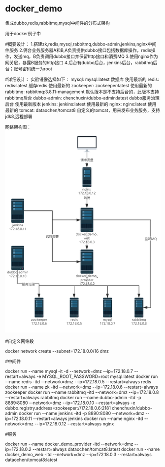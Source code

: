 # docker_demo
集成dubbo,redis,rabbitmq,mysql中间件的分布式架构

用于docker例子中

#概要设计：
1.搭建zk,redis,mysql,rabbitmq,dubbo-admin,jenkins,nginx中间件服务
2.俩台业务服务器A和B,A负责提供dubbo接口包括数据库操作，redis操作，发送mq，B负责调用dubbo接口并保留http接口和消费MQ
3.使用nginx作为网关层，暴露B服务的http接口
4.后台有dubbo后台，jenkins后台，rabbitmq后台；账号密码统一为root

#详细设计：
实验镜像选择如下：
mysql: mysql:latest 数据库 使用最新的
redis: redis:latest 缓存redis 使用最新的
zookeeper: zookeeper:latest 使用最新的
rabbitmq: rabbitmq:3.8.11-management  默认版本是不支持后台的，此版本支持rabbitmq后台
dubbo-admin: chenchuxin/dubbo-admin:latest dubbo服务治理后台 使用最新版本
jenkins: jenkins:latest 使用最新的
nginx: nginx:latest 使用最新的
tomcat: dataochen/tomcat8 自定义的tomcat，用来发布业务服务，支持jdk8,远程部署

网络架构图：
![image](https://github.com/dataochen/docker_demo/blob/main/doc/%E5%88%86%E5%B8%83%E5%BC%8F%E7%BD%91%E7%BB%9C%E6%9E%B6%E6%9E%84.png)

#自定义网络段

docker network create --subnet=172.18.0.0/16 dmz

#中间件

docker run --name mysql -it -d --network=dmz --ip=172.18.0.7 --restart=always -e MYSQL_ROOT_PASSWORD=root mysql:latest
docker run --name redis -itd --network=dmz --ip=172.18.0.5 --restart=always redis
docker run --name zk -itd --network=dmz --ip=172.18.0.6 --restart=always zookeeper
docker run --name rabbitmq -itd --network=dmz --ip=172.18.0.8 --restart=always rabbitmq
docker run --name dubbo-admin -itd -p 8889:8080 --network=dmz --ip=172.18.0.10 --restart=always  -e dubbo.registry.address=zookeeper://172.18.0.6:2181  chenchuxin/dubbo-admin
docker run --name jenkins -itd -p 8890:8080 --network=dmz --ip=172.18.0.11 --restart=always jenkins
docker run --name nginx -itd --network=dmz --ip=172.18.0.12 --restart=always nginx

#服务

docker run --name docker_demo_provider -itd --network=dmz --ip=172.18.0.2 --restart=always dataochen/tomcat8:latest
docker run --name docker_demo_web -itd --network=dmz --ip=172.18.0.3 --restart=always dataochen/tomcat8:latest
